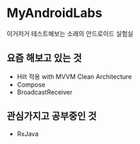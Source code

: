 # MyAndroidLabs
이거저거 테스트해보는 소래의 안드로이드 실험실

## 요즘 해보고 있는 것
- Hilt 적용 with MVVM Clean Architecture
- Compose
- BroadcastReceiver

## 관심가지고 공부중인 것
- RxJava
